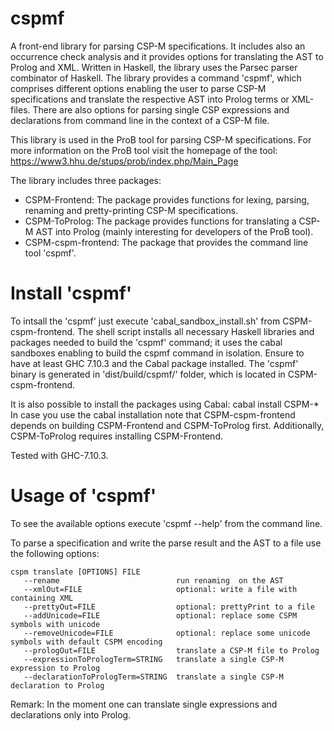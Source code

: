 # cspmf 
A front-end library for parsing CSP-M specifications. It includes also an occurrence check analysis and it provides options for translating the AST to Prolog and XML. Written in Haskell, the library uses the Parsec parser combinator of Haskell. The library provides a command 'cspmf', which comprises different options enabling the user to parse CSP-M specifications and translate the respective AST into Prolog terms or XML-files. There are also options for parsing single CSP expressions and declarations from command line in the context of a CSP-M file.

This library is used in the ProB tool for parsing CSP-M specifications. For more information on the ProB tool visit the homepage of the tool: https://www3.hhu.de/stups/prob/index.php/Main_Page
 
The library includes three packages:
  - CSPM-Frontend: The package provides functions for lexing, parsing, renaming and pretty-printing CSP-M specifications.
  - CSPM-ToProlog: The package provides functions for translating a CSP-M AST into Prolog (mainly interesting for developers of the ProB tool).
  - CSPM-cspm-frontend: The package that provides the command line tool 'cspmf'.

# Install 'cspmf'
To intsall the 'cspmf' just execute 'cabal_sandbox_install.sh' from CSPM-cspm-frontend. The shell script installs all necessary Haskell libraries and packages needed to build the 'cspmf' command; it uses the cabal sandboxes enabling to build the cspmf command in isolation. Ensure to have at least GHC 7.10.3 and the Cabal package installed. The 'cspmf' binary is generated in 'dist/build/cspmf/' folder, which is located in CSPM-cspm-frontend.

It is also possible to install the packages using Cabal:
   cabal install CSPM-*
In case you use the cabal installation note that CSPM-cspm-frontend depends on building CSPM-Frontend and CSPM-ToProlog first. Additionally, CSPM-ToProlog requires installing CSPM-Frontend.

Tested with GHC-7.10.3.

# Usage of 'cspmf'
To see the available options execute 'cspmf --help' from the command line.

To parse a specification and write the parse result and the AST to a file use the following options:

    cspm translate [OPTIONS] FILE
       --rename                          run renaming  on the AST
       --xmlOut=FILE                     optional: write a file with containing XML
       --prettyOut=FILE                  optional: prettyPrint to a file
       --addUnicode=FILE                 optional: replace some CSPM symbols with unicode
       --removeUnicode=FILE              optional: replace some unicode symbols with default CSPM encoding
       --prologOut=FILE                  translate a CSP-M file to Prolog
       --expressionToPrologTerm=STRING   translate a single CSP-M expression to Prolog
       --declarationToPrologTerm=STRING  translate a single CSP-M declaration to Prolog

Remark: In the moment one can translate single expressions and declarations only into Prolog.
